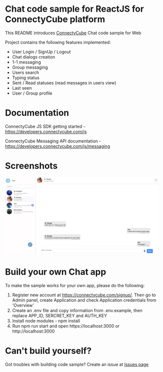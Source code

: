 # Chat code sample for ReactJS for ConnectyCube platform

This README introduces [ConnectyCube](https://connectycube.com/) Chat code sample for Web <br/>

Project contains the following features implemented:

- User Login / SignUp / Logout
- Chat dialogs creation
- 1-1 messaging
- Group messaging
- Users search
- Typing status
- Sent / Read statuses (read messages in users view)
- Last seen
- User / Group profile

# Documentation

ConnectyCube JS SDK getting started - https://developers.connectycube.com/js

ConnectyCube Messaging API documentation - https://developers.connectycube.com/js/messaging

# Screenshots

<img src = "./src/images/screenshot.png">

# Build your own Chat app

To make the sample works for your own app, please do the following:

1. Register new account at https://connectycube.com/signup/. Then go to Admin panel, create Application and check Application credentials from 'Overview'
2. Create an .env file and copy information from .env.example, then replace APP_ID, SERCRET_KEY and AUTH_KEY
3. Install node modules - npm install
4. Run npm run start and open https://localhost:3000 or http://localhost:3000

# Can't build yourself?

Got troubles with building code sample? Create an issue at [Issues page](https://github.com/ConnectyCube/connectycube-web-samples/issues)
